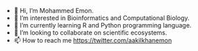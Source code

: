 - 👋 Hi, I’m Mohammed Emon.
- 👀 I’m interested in Bioinformatics and Computational Biology.
- 🌱 I’m currently learning R and Python programming language.
- 💞️ I’m looking to collaborate on scientific ecosystems.
- 📫 How to reach me https://twitter.com/aakilkhanemon

<!---
aakilkhanemon/aakilkhanemon is a ✨ special ✨ repository because its `README.md` (this file) appears on your GitHub profile.
You can click the Preview link to take a look at your changes.
--->
